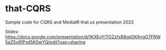 # that-CQRS
Sample code for CQRS and MediatR that.us presentation 2022

Slides: https://docs.google.com/presentation/d/1KXEvYjTOZzfxR8gd2KlhrgO7FRW5aZ5v91Pxd5K0wYQ/edit?usp=sharing
